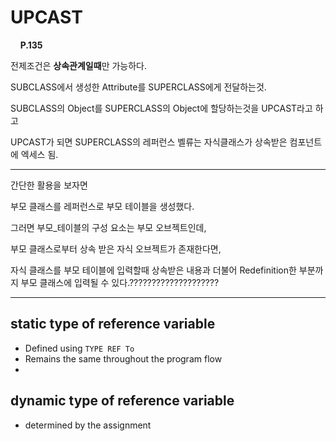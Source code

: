 # UPCAST
&nbsp;&nbsp;&nbsp;&nbsp;**P.135**

전제조건은 **상속관계일때**만 가능하다.

SUBCLASS에서 생성한 Attribute를 SUPERCLASS에게 전달하는것.

SUBCLASS의 Object를 SUPERCLASS의 Object에 할당하는것을 UPCAST라고 하고

UPCAST가 되면 SUPERCLASS의 레퍼런스 벨류는 자식클래스가 상속받은 컴포넌트에 엑세스 됨.

---

간단한 활용을 보자면

부모 클래스를 레퍼런스로 부모 테이블을 생성했다.

그러면 부모_테이블의 구성 요소는 부모 오브젝트인데,

부모 클래스로부터 상속 받은 자식 오브젝트가 존재한다면,

자식 클래스를 부모 테이블에 입력할때
상속받은 내용과 더불어 Redefinition한 부분까지 부모 클래스에 입력될 수 있다.????????????????????



---
## static type of reference variable
- Defined using `TYPE REF To`
- Remains the same throughout the program flow
- 

## dynamic type of reference variable
- determined by the assignment


